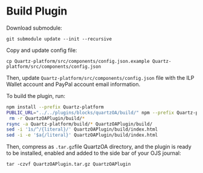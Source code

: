 # Build Plugin

Download submodule:

```
git submodule update --init --recursive
```

Copy and update config file:

```
cp Quartz-platform/src/components/config.json.example Quartz-platform/src/components/config.json
```

Then, update `Quartz-platform/src/components/config.json` file with the ILP Wallet account and PayPal account email information.

To build the plugin, run:

``` bash
npm install --prefix Quartz-platform
PUBLIC_URL="../../plugins/blocks/quartzOA/build/" npm --prefix Quartz-platform run build
 rm -r QuartzOAPlugin/build/*
rsync -a Quartz-platform/build/* QuartzOAPlugin/build/
sed -i '1s/^/{literal}/' QuartzOAPlugin/build/index.html
sed -i -e '$a{/literal}' QuartzOAPlugin/build/index.html
```

Then, compress as `.tar.gz`file QuartzOA directory, and the plugin is ready to be installed, enabled and added to the side bar of your OJS journal:

```
tar -czvf QuartzOAPlugin.tar.gz QuartzOAPlugin
```
